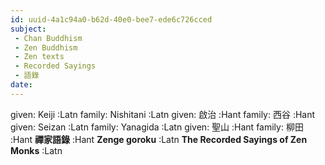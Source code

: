 ```yaml
---
id: uuid-4a1c94a0-b62d-40e0-bee7-ede6c726cced
subject: 
 - Chan Buddhism
 - Zen Buddhism
 - Zen texts
 - Recorded Sayings
 - 語錄
date: 
---
```


given: Keiji :Latn
family: Nishitani :Latn
given: 啟治 :Hant
family: 西谷 :Hant
given: Seizan :Latn
family: Yanagida :Latn
given: 聖山 :Hant
family: 柳田 :Hant
**禪家語錄** :Hant
**Zenge goroku** :Latn
**The Recorded Sayings of Zen Monks** :Latn
